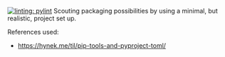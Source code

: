 [![linting: pylint](https://img.shields.io/badge/linting-pylint-yellowgreen)](https://github.com/PyCQA/pylint)
Scouting packaging possibilities by using a minimal, but realistic, project set up.

References used:
- https://hynek.me/til/pip-tools-and-pyproject-toml/
